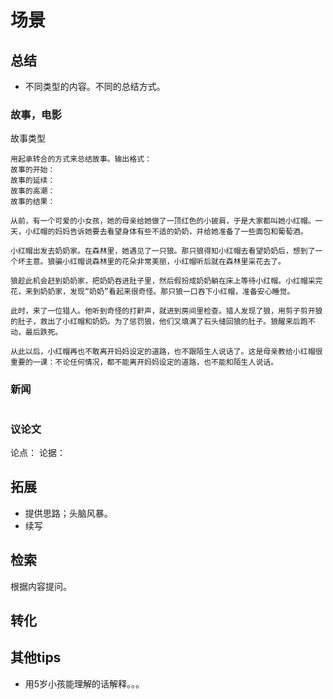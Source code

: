 # 场景
## 总结
* 不同类型的内容。不同的总结方式。
  

### 故事，电影
<!-- https://medium.com/that-game-designer/%E5%A6%82%E4%BD%95%E8%A8%AD%E8%A8%88%E5%87%BA%E5%90%B8%E5%BC%95%E4%BA%BA%E7%9A%84-%E8%A7%92%E8%89%B2%E6%95%85%E4%BA%8B-eeb3cbe8c45a -->


故事类型
```
用起承转合的方式来总结故事。输出格式：
故事的开始：
故事的延续：
故事的高潮：
故事的结果：
```

```
从前，有一个可爱的小女孩，她的母亲给她做了一顶红色的小披肩，于是大家都叫她小红帽。一天，小红帽的妈妈告诉她要去看望身体有些不适的奶奶，并给她准备了一些面包和葡萄酒。

小红帽出发去奶奶家。在森林里，她遇见了一只狼。那只狼得知小红帽去看望奶奶后，想到了一个坏主意。狼骗小红帽说森林里的花朵非常美丽，小红帽听后就在森林里采花去了。

狼趁此机会赶到奶奶家，把奶奶吞进肚子里，然后假扮成奶奶躺在床上等待小红帽。小红帽采完花，来到奶奶家，发现“奶奶”看起来很奇怪。那只狼一口吞下小红帽，准备安心睡觉。

此时，来了一位猎人。他听到奇怪的打鼾声，就进到房间里检查。猎人发现了狼，用剪子剪开狼的肚子，救出了小红帽和奶奶。为了惩罚狼，他们又填满了石头缝回狼的肚子。狼醒来后跑不动，最后跌死。

从此以后，小红帽再也不敢离开妈妈设定的道路，也不跟陌生人说话了。这是母亲教给小红帽很重要的一课：不论任何情况，都不能离开妈妈设定的道路，也不能和陌生人说话。
```

### 新闻
```
```


### 议论文

论点：
论据：

## 拓展
* 提供思路；头脑风暴。
* 续写

## 检索
根据内容提问。

## 转化


## 其他tips
* 用5岁小孩能理解的话解释。。。